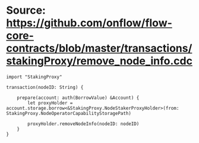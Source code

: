 # Source: https://github.com/onflow/flow-core-contracts/blob/master/transactions/stakingProxy/remove_node_info.cdc

```
import "StakingProxy"

transaction(nodeID: String) {

    prepare(account: auth(BorrowValue) &Account) {
        let proxyHolder = account.storage.borrow<&StakingProxy.NodeStakerProxyHolder>(from: StakingProxy.NodeOperatorCapabilityStoragePath)

        proxyHolder.removeNodeInfo(nodeID: nodeID)
    }
}

```